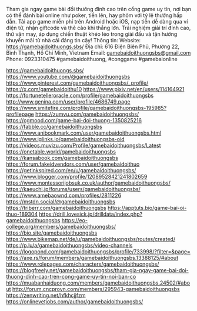 Tham gia ngay game bài đổi thưởng đỉnh cao trên cổng game uy tín, nơi bạn có thể đánh bài online như poker, tiến lên, hay phỏm với tỷ lệ thưởng hấp dẫn. Tải app game miễn phí trên Android hoặc iOS, nạp tiền dễ dàng qua ví điện tử, nhận giftcode và thẻ cào khi thắng lớn. Trải nghiệm giải trí đỉnh cao, thử vận may, áp dụng chiến thuật khéo léo trong giải đấu và tận hưởng khuyến mãi từ nhà cái đáng tin cậy!
Thông tin:
Website: https://gamebaidoithuongs.sbs/
Địa chỉ: 616 Điện Biên Phủ, Phường 22, Bình Thạnh, Hồ Chí Minh, Vietnam
Email: gamebaidoithuongsbs@gmail.com
Phone: 0923310475
#gamebaidoithuong, #conggame #gamebaionline

https://gamebaidoithuongs.sbs/
https://www.youtube.com/@gamebaidoithuongsbs
https://www.pinterest.com/gamebaidoithuongsbs/_profile/
https://x.com/gamebaidoithu10
https://www.pixiv.net/en/users/114164921
https://fortunetelleroracle.com/profile/gamebaidoithuongsbs
http://www.genina.com/user/profile/4686749.page
https://www.smitefire.com/profile/gamebaidoithuongsbs-195985?profilepage
https://zumvu.com/gamebaidoithuongsbs/
https://cgmood.com/game-bai-doi-thuong-1350825216
https://fabble.cc/gamebaidoithuongsbs
https://www.anibookmark.com/user/gamebaidoithuongsbs.html
https://www.iglinks.io/gamebaidoithuongsbs-oid
https://videos.muvizu.com/Profile/gamebaidoithuongsbs/Latest
https://onetable.world/gamebaidoithuongsbs
https://kansabook.com/gamebaidoithuongsbs
https://forum.fakeidvendors.com/user/gamebaidoithuo
https://getinkspired.com/en/u/gamebaidoithuongsbs/
https://www.blogger.com/profile/12089528421241802659
https://www.montessorijobsuk.co.uk/author/gamebaidoithuongsbs/
https://kaeuchi.jp/forums/users/gamebaidoithuongsbs/
https://www.amebaownd.com/profiles/2811226
https://mstdn.social/@gamebaidoithuongsbs
https://triberr.com/gamebaidoithuongsbs
https://apptuts.bio/game-bai-oi-thuo-189304
https://drill.lovesick.jp/drilldata/index.php?gamebaidoithuongsbs
https://eo-college.org/members/gamebaidoithuongsbs/
https://bio.site/gamebaidoithuongsbs
https://www.bikemap.net/de/u/gamebaidoithuongsbs/routes/created/
https://p.lu/a/gamebaidoithuongsbs/video-channels
https://logopond.com/gamebaidoithuongsbs/profile/733998/?filter=&page=
https://axe.rs/forum/members/gamebaidoithuongsbs.13388125/#about
https://www.rolepages.com/characters/gamebaidoithuongsbs/
https://blogfreely.net/gamebaidoithuongsbs/tham-gia-ngay-game-bai-doi-thuong-dinh-cao-tren-cong-game-uy-tin-noi-ban-co
https://muabanhaiduong.com/members/gamebaidoithuongsbs.24502/#about
http://forum.cncprovn.com/members/295943-gamebaidoithuongsbs
https://zenwriting.net/hfkhcjjfzm
https://onlinevetjobs.com/author/gamebaidoithuongsbs/
